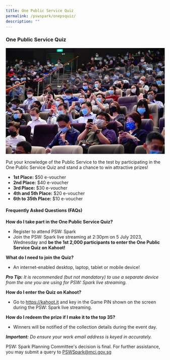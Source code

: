 ```yaml
---
title: One Public Service Quiz
permalink: /pswspark/onepsquiz/
description: ""
---
```

### One Public Service Quiz
<img style="width:600px" src="/images/PSW2023/opsoc-6.jpg"> 

Put your knowledge of the Public Service to the test by participating in the One Public Service Quiz and stand a chance to win attractive prizes!

* **1st Place:** $50 e-voucher
* **2nd Place:**  $40 e-voucher&nbsp;
* **3rd Place:** $30 e-voucher&nbsp;
* **4th and 5th Place:** $20 e-voucher&nbsp;
* **6th to 35th Place:** $10 e-voucher

#### Frequently Asked Questions (FAQs)

**How do I take part in the One Public Service Quiz?**
* Register to attend PSW: Spark
* Join the PSW: Spark live streaming at 2:30pm on 5 July 2023, Wednesday and **be the 1st 2,000 participants to enter the One Public Service Quiz on Kahoot!**

**What do I need to join the Quiz?**
* An internet-enabled desktop, laptop, tablet or mobile device!

***Pro Tip:*** *It is recommended (but not mandatory) to use a separate device from the one you are using for PSW: Spark live streaming.*

**How do I enter the Quiz on Kahoot?**
* Go to https://kahoot.it and key in the Game PIN shown on the screen during the PSW: Spark live streaming.

**How do I redeem the prize if I make it to the top 35?**
* Winners will be notified of the collection details during the event day.

***Important:*** *Do ensure your work email address is keyed in accurately.*

PSW: Spark Planning Committee's decision is final. For further assistance, you may submit a query to PSWSpark@mci.gov.sg